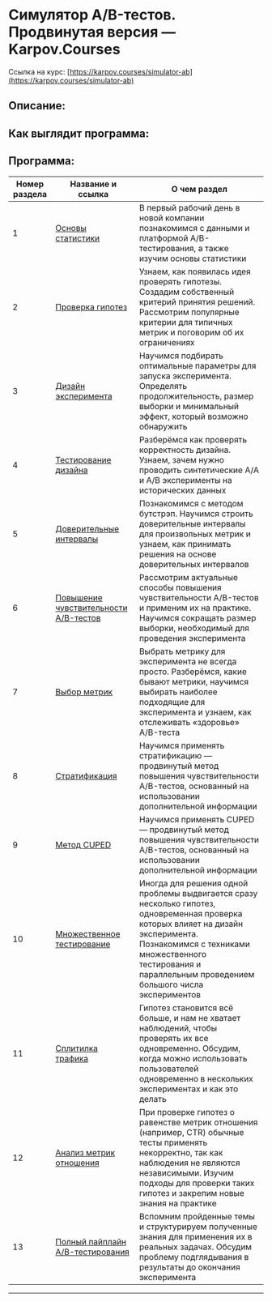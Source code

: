 # Симулятор A/B-тестов. Продвинутая версия — Karpov.Courses


Ссылка на курс: [https://karpov.courses/simulator-ab](https://karpov.courses/simulator-ab)


## Описание:


## Как выглядит программа:




## Программа:
| Номер раздела | Название и ссылка | О чем раздел                                                     |
|---------------|-------------------|------------------------------------------------------------------|
|1              |[Основы статистики](https://github.com/alexkit-kat/karpov_courses_ab_simulator/tree/master/1.%20%D0%97%D0%BD%D0%B0%D0%BA%D0%BE%D0%BC%D1%81%D1%82%D0%B2%D0%BE%20%D1%81%20A-B-%D1%82%D0%B5%D1%81%D1%82%D0%B8%D1%80%D0%BE%D0%B2%D0%B0%D0%BD%D0%B8%D0%B5%D0%BC.%20%D0%9E%D1%81%D0%BD%D0%BE%D0%B2%D1%8B%20%D1%81%D1%82%D0%B0%D1%82%D0%B8%D1%81%D1%82%D0%B8%D0%BA%D0%B8)|В первый рабочий день в новой компании познакомимся с данными и платформой А/B-тестирования, а также изучим основы статистики|
|2              |[Проверка гипотез](https://github.com/alexkit-kat/karpov_courses_ab_simulator/tree/master/2.%20%D0%9F%D1%80%D0%BE%D0%B2%D0%B5%D1%80%D0%BA%D0%B0%20%D0%B3%D0%B8%D0%BF%D0%BE%D1%82%D0%B5%D0%B7)|Узнаем, как появилась идея проверять гипотезы. Создадим собственный критерий принятия решений. Рассмотрим популярные критерии для типичных метрик и поговорим об их ограничениях|
|3              |[Дизайн эксперимента](https://github.com/alexkit-kat/karpov_courses_ab_simulator/tree/master/3.%20%D0%94%D0%B8%D0%B7%D0%B0%D0%B9%D0%BD%20%D1%8D%D0%BA%D1%81%D0%BF%D0%B5%D1%80%D0%B8%D0%BC%D0%B5%D0%BD%D1%82%D0%B0)|Научимся подбирать оптимальные параметры для запуска эксперимента. Определять продолжительность, размер выборки и минимальный эффект, который возможно обнаружить|
|4              |[Тестирование дизайна](-)|Разберёмся как проверять корректность дизайна. Узнаем, зачем нужно проводить синтетические A/A и A/B эксперименты на исторических данных|
|5              |[Доверительные интервалы](-)|Познакомимся с методом бутстрэп. Научимся строить доверительные интервалы для произвольных метрик и узнаем, как принимать решения на основе доверительных интервалов|
|6              |[Повышение чувствительности A/B-тестов](-)|Рассмотрим актуальные способы повышения чувствительности A/B-тестов и применим их на практике. Научимся сокращать размер выборки, необходимый для проведения эксперимента|
|7              |[Выбор метрик](-)|Выбрать метрику для эксперимента не всегда просто. Разберёмся, какие бывают метрики, научимся выбирать наиболее подходящие для эксперимента и узнаем, как отслеживать «здоровье» A/B-теста|
|8              |[Стратификация](-)|Научимся применять стратификацию — продвинутый метод повышения чувствительности A/B-тестов, основанный на использовании дополнительной информации|
|9              |[Метод CUPED](-)|Научимся применять CUPED — продвинутый метод повышения чувствительности A/B-тестов, основанный на использовании дополнительной информации|
|10             |[Множественное тестирование](-)|Иногда для решения одной проблемы выдвигается сразу несколько гипотез, одновременная проверка которых влияет на дизайн эксперимента. Познакомимся с техниками множественного тестирования и параллельным проведением большого числа экспериментов|
|11             |[Сплитилка трафика](-)|Гипотез становится всё больше, и нам не хватает наблюдений, чтобы проверять их все одновременно. Обсудим, когда можно использовать пользователей одновременно в нескольких экспериментах и как это делать|
|12             |[Анализ метрик отношения](-)|При проверке гипотез о равенстве метрик отношения (например, CTR) обычные тесты применять некорректно, так как наблюдения не являются независимыми. Изучим подходы для проверки таких гипотез и закрепим новые знания на практике|
|13             |[Полный пайплайн A/B-тестирования](-)|Вспомним пройденные темы и структурируем полученные знания для применения их в реальных задачах. Обсудим проблему подглядывания в результаты до окончания эксперимента|

---
